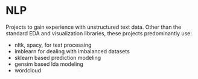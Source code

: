 # NLP
Projects to gain experience with unstructured text data. Other than the standard EDA and visualization libraries, these projects predominantly use:
* nltk, spacy, for text processing
* imblearn for dealing with imbalanced datasets
* sklearn based prediction modeling
* gensim based lda modeling
* wordcloud

